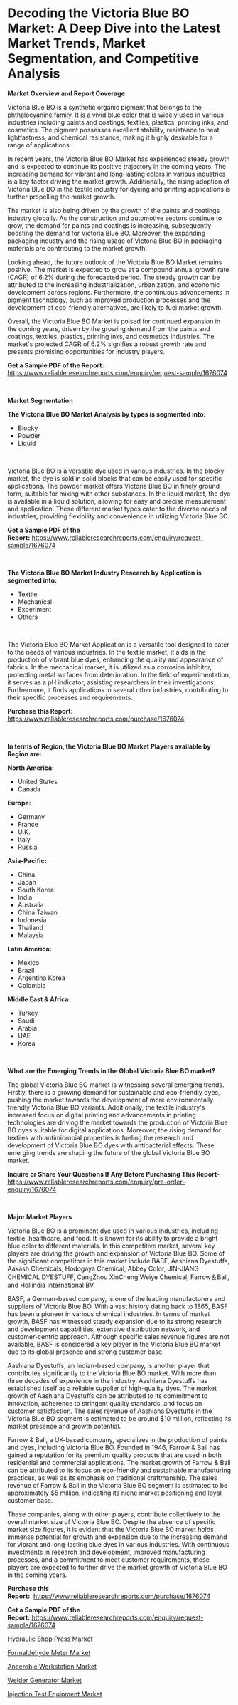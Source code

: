 <p><h1>Decoding the Victoria Blue BO Market: A Deep Dive into the Latest Market Trends, Market Segmentation, and Competitive Analysis</h1></p><p><strong>Market Overview and Report Coverage</strong></p>
<p><p>Victoria Blue BO is a synthetic organic pigment that belongs to the phthalocyanine family. It is a vivid blue color that is widely used in various industries including paints and coatings, textiles, plastics, printing inks, and cosmetics. The pigment possesses excellent stability, resistance to heat, lightfastness, and chemical resistance, making it highly desirable for a range of applications.</p><p>In recent years, the Victoria Blue BO Market has experienced steady growth and is expected to continue its positive trajectory in the coming years. The increasing demand for vibrant and long-lasting colors in various industries is a key factor driving the market growth. Additionally, the rising adoption of Victoria Blue BO in the textile industry for dyeing and printing applications is further propelling the market growth.</p><p>The market is also being driven by the growth of the paints and coatings industry globally. As the construction and automotive sectors continue to grow, the demand for paints and coatings is increasing, subsequently boosting the demand for Victoria Blue BO. Moreover, the expanding packaging industry and the rising usage of Victoria Blue BO in packaging materials are contributing to the market growth.</p><p>Looking ahead, the future outlook of the Victoria Blue BO Market remains positive. The market is expected to grow at a compound annual growth rate (CAGR) of 6.2% during the forecasted period. The steady growth can be attributed to the increasing industrialization, urbanization, and economic development across regions. Furthermore, the continuous advancements in pigment technology, such as improved production processes and the development of eco-friendly alternatives, are likely to fuel market growth.</p><p>Overall, the Victoria Blue BO Market is poised for continued expansion in the coming years, driven by the growing demand from the paints and coatings, textiles, plastics, printing inks, and cosmetics industries. The market's projected CAGR of 6.2% signifies a robust growth rate and presents promising opportunities for industry players.</p></p>
<p><strong>Get a Sample PDF of the Report:</strong> <a href="https://www.reliableresearchreports.com/enquiry/request-sample/1676074">https://www.reliableresearchreports.com/enquiry/request-sample/1676074</a></p>
<p>&nbsp;</p>
<p><strong>Market Segmentation</strong></p>
<p><strong>The Victoria Blue BO Market Analysis by types is segmented into:</strong></p>
<p><ul><li>Blocky</li><li>Powder</li><li>Liquid</li></ul></p>
<p>&nbsp;</p>
<p><p>Victoria Blue BO is a versatile dye used in various industries. In the blocky market, the dye is sold in solid blocks that can be easily used for specific applications. The powder market offers Victoria Blue BO in finely ground form, suitable for mixing with other substances. In the liquid market, the dye is available in a liquid solution, allowing for easy and precise measurement and application. These different market types cater to the diverse needs of industries, providing flexibility and convenience in utilizing Victoria Blue BO.</p></p>
<p><strong>Get a Sample PDF of the Report:</strong>&nbsp;<a href="https://www.reliableresearchreports.com/enquiry/request-sample/1676074">https://www.reliableresearchreports.com/enquiry/request-sample/1676074</a></p>
<p>&nbsp;</p>
<p><strong>The Victoria Blue BO Market Industry Research by Application is segmented into:</strong></p>
<p><ul><li>Textile</li><li>Mechanical</li><li>Experiment</li><li>Others</li></ul></p>
<p>&nbsp;</p>
<p><p>The Victoria Blue BO Market Application is a versatile tool designed to cater to the needs of various industries. In the textile market, it aids in the production of vibrant blue dyes, enhancing the quality and appearance of fabrics. In the mechanical market, it is utilized as a corrosion inhibitor, protecting metal surfaces from deterioration. In the field of experimentation, it serves as a pH indicator, assisting researchers in their investigations. Furthermore, it finds applications in several other industries, contributing to their specific processes and requirements.</p></p>
<p><strong>Purchase this Report:</strong>&nbsp; <a href="https://www.reliableresearchreports.com/purchase/1676074">https://www.reliableresearchreports.com/purchase/1676074</a></p>
<p>&nbsp;</p>
<p><strong>In terms of Region, the Victoria Blue BO Market Players available by Region are:</strong></p>
<p>
    <p> <strong> North America: </strong>
        <ul>
            <li>United States</li>
            <li>Canada</li>
        </ul>
        </p> 
    <p> <strong> Europe: </strong>
        <ul>
            <li>Germany</li>
            <li>France</li>
            <li>U.K.</li>
            <li>Italy</li>
            <li>Russia</li>
        </ul>
        </p> 
    <p> <strong> Asia-Pacific: </strong>
        <ul>
            <li>China</li>
            <li>Japan</li>
            <li>South Korea</li>
            <li>India</li>
            <li>Australia</li>
            <li>China Taiwan</li>
            <li>Indonesia</li>
            <li>Thailand</li>
            <li>Malaysia</li>
        </ul>
        </p> 
    <p> <strong> Latin America: </strong>
        <ul>
            <li>Mexico</li>
            <li>Brazil</li>
            <li>Argentina Korea</li>
            <li>Colombia</li>
        </ul>
        </p> 
    <p> <strong> Middle East & Africa: </strong>
        <ul>
            <li>Turkey</li>
            <li>Saudi</li>
            <li>Arabia</li>
            <li>UAE</li>
            <li>Korea</li>
        </ul>
    </p>
    </p>
<p>&nbsp;</p>
<p><strong>What are the Emerging Trends in the Global Victoria Blue BO market?</strong></p>
<p><p>The global Victoria Blue BO market is witnessing several emerging trends. Firstly, there is a growing demand for sustainable and eco-friendly dyes, pushing the market towards the development of more environmentally friendly Victoria Blue BO variants. Additionally, the textile industry's increased focus on digital printing and advancements in printing technologies are driving the market towards the production of Victoria Blue BO dyes suitable for digital applications. Moreover, the rising demand for textiles with antimicrobial properties is fueling the research and development of Victoria Blue BO dyes with antibacterial effects. These emerging trends are shaping the future of the global Victoria Blue BO market.</p></p>
<p><strong>Inquire or Share Your Questions If Any Before Purchasing This Report</strong>- <a href="https://www.reliableresearchreports.com/enquiry/pre-order-enquiry/1676074">https://www.reliableresearchreports.com/enquiry/pre-order-enquiry/1676074</a></p>
<p>&nbsp;</p>
<p><strong>Major Market Players</strong></p>
<p><p>Victoria Blue BO is a prominent dye used in various industries, including textile, healthcare, and food. It is known for its ability to provide a bright blue color to different materials. In this competitive market, several key players are driving the growth and expansion of Victoria Blue BO. Some of the significant competitors in this market include BASF, Aashiana Dyestuffs, Aakash Chemicals, Hodogaya Chemical, Abbey Color, JIN-JIANG CHEMICAL DYESTUFF, CangZhou XinCheng Weiye Chemical, Farrow＆Ball, and Hollindia International BV.</p><p>BASF, a German-based company, is one of the leading manufacturers and suppliers of Victoria Blue BO. With a vast history dating back to 1865, BASF has been a pioneer in various chemical industries. In terms of market growth, BASF has witnessed steady expansion due to its strong research and development capabilities, extensive distribution network, and customer-centric approach. Although specific sales revenue figures are not available, BASF is considered a key player in the Victoria Blue BO market due to its global presence and strong customer base.</p><p>Aashiana Dyestuffs, an Indian-based company, is another player that contributes significantly to the Victoria Blue BO market. With more than three decades of experience in the industry, Aashiana Dyestuffs has established itself as a reliable supplier of high-quality dyes. The market growth of Aashiana Dyestuffs can be attributed to its commitment to innovation, adherence to stringent quality standards, and focus on customer satisfaction. The sales revenue of Aashiana Dyestuffs in the Victoria Blue BO segment is estimated to be around $10 million, reflecting its market presence and growth potential.</p><p>Farrow & Ball, a UK-based company, specializes in the production of paints and dyes, including Victoria Blue BO. Founded in 1946, Farrow & Ball has gained a reputation for its premium quality products that are used in both residential and commercial applications. The market growth of Farrow & Ball can be attributed to its focus on eco-friendly and sustainable manufacturing practices, as well as its emphasis on traditional craftmanship. The sales revenue of Farrow & Ball in the Victoria Blue BO segment is estimated to be approximately $5 million, indicating its niche market positioning and loyal customer base.</p><p>These companies, along with other players, contribute collectively to the overall market size of Victoria Blue BO. Despite the absence of specific market size figures, it is evident that the Victoria Blue BO market holds immense potential for growth and expansion due to the increasing demand for vibrant and long-lasting blue dyes in various industries. With continuous investments in research and development, improved manufacturing processes, and a commitment to meet customer requirements, these players are expected to further drive the market growth of Victoria Blue BO in the coming years.</p></p>
<p><strong>Purchase this Report:</strong>&nbsp;&nbsp;<a href="https://www.reliableresearchreports.com/purchase/1676074">https://www.reliableresearchreports.com/purchase/1676074</a></p>
<p></p>
<p><strong>Get a Sample PDF of the Report:</strong>&nbsp;<a href="https://www.reliableresearchreports.com/enquiry/request-sample/1676074">https://www.reliableresearchreports.com/enquiry/request-sample/1676074</a></p>
<p><p><a href="https://medium.com/@leliajewess/hydraulic-shop-press-market-share-evolution-and-market-growth-trends-2023-2030-e6ba2d407494">Hydraulic Shop Press Market</a></p><p><a href="https://medium.com/@jeromekling1967/formaldehyde-meter-market-report-reveals-the-latest-trends-and-growth-opportunities-of-this-market-21357968d7c5">Formaldehyde Meter Market</a></p><p><a href="https://medium.com/@jazminjones30/anaerobic-workstation-market-outlook-industry-overview-and-forecast-2023-to-2030-803fa8b20960">Anaerobic Workstation Market</a></p><p><a href="https://medium.com/@andrewhills1925/welder-generator-market-analysis-and-sze-forecasted-for-period-from-2023-to-2030-c033702a66d7">Welder Generator Market</a></p><p><a href="https://medium.com/@terrellconn/decoding-injection-test-equipment-market-metrics-market-share-trends-and-growth-patterns-e6d15937d430">Injection Test Equipment Market</a></p></p>
